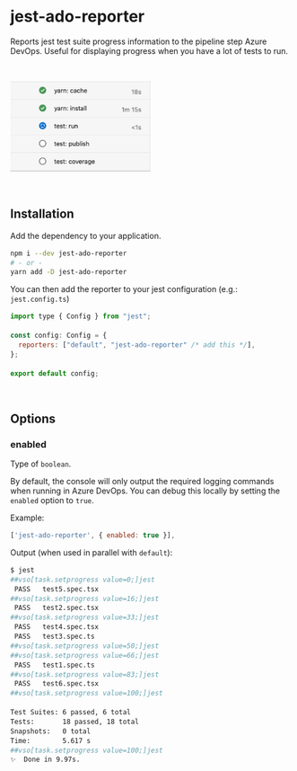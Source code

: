 # jest-ado-reporter

Reports jest test suite progress information to the pipeline step Azure DevOps. Useful for displaying progress when you have a lot of tests to run.

&nbsp;

<img src="./docs/recording.gif" width="250" alt="Screen recording of the progress example" />

&nbsp;

## Installation

Add the dependency to your application.

```bash
npm i --dev jest-ado-reporter
# - or -
yarn add -D jest-ado-reporter
```

You can then add the reporter to your jest configuration (e.g.: `jest.config.ts`)

```javascript
import type { Config } from "jest";

const config: Config = {
  reporters: ["default", "jest-ado-reporter" /* add this */],
};

export default config;
```

&nbsp;

## Options

### enabled

Type of `boolean`.

By default, the console will only output the required logging commands when running in Azure DevOps. You can debug this locally by setting the `enabled` option to `true`.

Example:

```javascript
['jest-ado-reporter', { enabled: true }],
```

Output (when used in parallel with `default`):

```bash
$ jest
##vso[task.setprogress value=0;]jest
 PASS   test5.spec.tsx
##vso[task.setprogress value=16;]jest
 PASS   test2.spec.tsx
##vso[task.setprogress value=33;]jest
 PASS   test4.spec.tsx
 PASS   test3.spec.ts
##vso[task.setprogress value=50;]jest
##vso[task.setprogress value=66;]jest
 PASS   test1.spec.ts
##vso[task.setprogress value=83;]jest
 PASS   test6.spec.tsx
##vso[task.setprogress value=100;]jest

Test Suites: 6 passed, 6 total
Tests:       18 passed, 18 total
Snapshots:   0 total
Time:        5.617 s
##vso[task.setprogress value=100;]jest
✨  Done in 9.97s.
```
